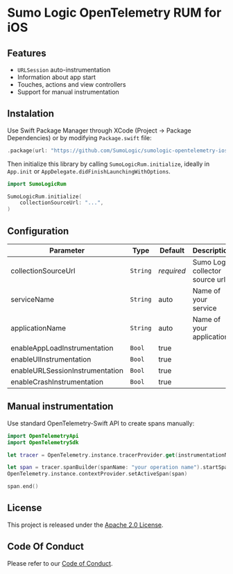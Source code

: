 # Sumo Logic OpenTelemetry RUM for iOS

## Features

- `URLSession` auto-instrumentation
- Information about app start
- Touches, actions and view controllers
- Support for manual instrumentation

## Instalation

Use Swift Package Manager through XCode (Project -> Package Dependencies) or by modifying `Package.swift` file:

```swift
.package(url: "https://github.com/SumoLogic/sumologic-opentelemetry-ios", from: "1.3.0")
```

Then initialize this library by calling `SumoLogicRum.initialize`, ideally in `App.init` or `AppDelegate.didFinishLaunchingWithOptions`.

```swift
import SumoLogicRum

SumoLogicRum.initialize(
    collectionSourceUrl: "...",
)
```

## Configuration

| Parameter                       | Type     | Default    | Description                     |
| ------------------------------- | -------- | ---------- | ------------------------------- |
| collectionSourceUrl             | `String` | _required_ | Sumo Logic collector source url |
| serviceName                     | `String` | auto       | Name of your service            |
| applicationName                 | `String` | auto       | Name of your application        |
| enableAppLoadInstrumentation    | `Bool`   | true       |                                 |
| enableUIInstrumentation         | `Bool`   | true       |                                 |
| enableURLSessionInstrumentation | `Bool`   | true       |                                 |
| enableCrashInstrumentation      | `Bool`   | true       |                                 |

## Manual instrumentation

Use standard OpenTelemetry-Swift API to create spans manually:

```swift
import OpenTelemetryApi
import OpenTelemetrySdk

let tracer = OpenTelemetry.instance.tracerProvider.get(instrumentationName: "app", instrumentationVersion: "0.0.1")

let span = tracer.spanBuilder(spanName: "your operation name").startSpan()
OpenTelemetry.instance.contextProvider.setActiveSpan(span)

span.end()
```

## License

This project is released under the [Apache 2.0 License](./LICENSE).

## Code Of Conduct

Please refer to our [Code of Conduct](./CODE_OF_CONDUCT.md).
